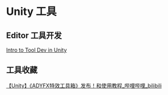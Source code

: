 # Unity 工具

## Editor 工具开发

[Intro to Tool Dev in Unity](https://www.youtube.com/watch?v=pZ45O2hg_30)

## 工具收藏

[【Unity】《ADYFX特效工具箱》发布！和使用教程_哔哩哔哩_bilibili](https://www.bilibili.com/video/BV1kY411W71N?from=search&seid=2456385761346998968&spm_id_from=333.337.0.0)